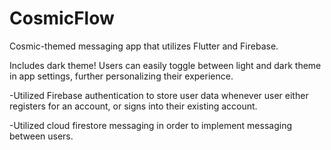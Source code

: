 # CosmicFlow

Cosmic-themed messaging app that utilizes Flutter and Firebase. 

Includes dark theme! Users can easily toggle between light and dark theme in app settings, further personalizing their experience. 

-Utilized Firebase authentication to store user data whenever user either registers for an account, or signs into their existing account. 

-Utilized cloud firestore messaging in order to implement messaging between users. 


